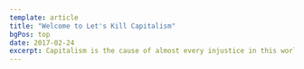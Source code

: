 ```yaml
---
template: article 
title: "Welcome to Let's Kill Capitalism"
bgPos: top
date: 2017-02-24
excerpt: Capitalism is the cause of almost every injustice in this world, it fuels war, it allows people to suffer and starve and pushes innocent people out of their countries. Capitalism has had its time. Let’s replace it with something that can work, let’s replace it with something that uses human nature as something to improve society instead of destroy it. Let’s kill capitalism.
---
```


